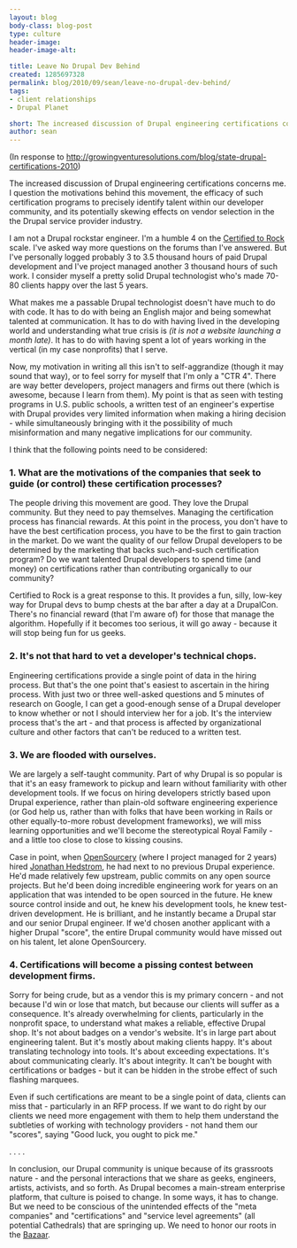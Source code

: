 ```yaml
---
layout: blog
body-class: blog-post
type: culture
header-image:
header-image-alt:

title: Leave No Drupal Dev Behind
created: 1285697328
permalink: blog/2010/09/sean/leave-no-drupal-dev-behind/
tags:
- client relationships
- Drupal Planet

short: The increased discussion of Drupal engineering certifications concerns me. 
author: sean
---
```

(In response to http://growingventuresolutions.com/blog/state-drupal-certifications-2010)

The increased discussion of Drupal engineering certifications concerns me. I question the motivations behind this movement, the efficacy of such certification programs to precisely identify talent within our developer community, and its potentially skewing effects on vendor selection in the the Drupal service provider industry.

I am not a Drupal rockstar engineer. I'm a humble 4 on the <a href="http://certifiedtorock.com/" target="_blank">Certified to Rock</a> scale. I've asked way more questions on the forums than I've answered. But I've personally logged probably 3 to 3.5 thousand hours of paid Drupal development and I've project managed another 3 thousand hours of such work. I consider myself a pretty solid Drupal technologist who's made 70-80 clients happy over the last 5 years.

What makes me a passable Drupal technologist doesn't have much to do with code. It has to do with being an English major and being somewhat talented at communication. It has to do with having lived in the developing world and understanding what true crisis is <i>(it is not a website launching a month late)</i>. It has to do with having spent a lot of years working in the vertical (in my case nonprofits) that I serve.

Now, my motivation in writing all this isn't to self-aggrandize (though it may sound that way), or to feel sorry for myself that I'm only a "CTR 4". There are way better developers, project managers and firms out there (which is awesome, because I learn from them). My point is that as seen with testing programs in U.S. public schools, a written test of an engineer's expertise with Drupal provides very limited information when making a hiring decision - while simultaneously bringing with it the possibility of much misinformation and many negative implications for our community.

I think that the following points need to be considered:

<h3>1. What are the motivations of the companies that seek to guide (or control) these certification processes?</h3>

The people driving this movement are good. They love the Drupal community. But they need to pay themselves. Managing the certification process has financial rewards. At this point in the process, you don't have to have the best certification process, you have to be the first to gain traction in the market. Do we want the quality of our fellow Drupal developers to be determined by the marketing that backs such-and-such certification program? Do we want talented Drupal developers to spend time (and money) on certifications rather than contributing organically to our community?

Certified to Rock is a great response to this. It provides a fun, silly, low-key way for Drupal devs to bump chests at the bar after a day at a DrupalCon. There's no financial reward (that I'm aware of) for those that manage the algorithm. Hopefully if it becomes too serious, it will go away - because it will stop being fun for us geeks.

<h3>2. It's not that hard to vet a developer's technical chops.</h3>

Engineering certifications provide a single point of data in the hiring process. But that's the one point that's easiest to ascertain in the hiring process. With just two or three well-asked questions and 5 minutes of research on Google, I can get a good-enough sense of a Drupal developer to know whether or not I should interview her for a job. It's the interview process that's the art - and that process is affected by organizational culture and other factors that can't be reduced to a written test.

<h3>3. We are flooded with ourselves.</h3>

We are largely a self-taught community. Part of why Drupal is so popular is that it's an easy framework to pickup and learn without familiarity with other development tools. If we focus on hiring developers strictly based upon Drupal experience, rather than plain-old software engineering experience (or God help us, rather than with folks that have been working in Rails or other equally-to-more robust development frameworks), we will miss learning opportunities and we'll become the stereotypical Royal Family - and a little too close to close to kissing cousins.

Case in point, when <a href="http://opensourcery.com" target="_blank">OpenSourcery</a> (where I project managed for 2 years) hired <a href="http://drupal.org/users/jhedstrom" target="_blank">Jonathan Hedstrom</a>, he had next to no previous Drupal experience. He'd made relatively few upstream, public commits on any open source projects. But he'd been doing incredible engineering work for years on an application that was intended to be open sourced in the future. He knew source control inside and out, he knew his development tools, he knew test-driven development. He is brilliant, and he instantly became a Drupal star and our senior Drupal engineer. If we'd chosen another applicant with a higher Drupal "score", the entire Drupal community would have missed out on his talent, let alone OpenSourcery.

<h3>4. Certifications will become a pissing contest between development firms.</h3>

Sorry for being crude, but as a vendor this is my primary concern - and not because I'd win or lose that match, but because our clients will suffer as a consequence. It's already overwhelming for clients, particularly in the nonprofit space, to understand what makes a reliable, effective Drupal shop. It's not about badges on a vendor's website. It's in large part about engineering talent. But it's mostly about making clients happy. It's about translating technology into tools. It's about exceeding expectations. It's about communicating clearly. It's about integrity. It can't be bought with certifications or badges - but it can be hidden in the strobe effect of such flashing marquees.

Even if such certifications are meant to be a single point of data, clients can miss that - particularly in an RFP process. If we want to do right by our clients we need more engagement with them to help them understand the subtleties of working with technology providers - not hand them our "scores", saying "Good luck, you ought to pick me."

. . . .

In conclusion, our Drupal community is unique because of its grassroots nature - and the personal interactions that we share as geeks, engineers, artists, activists, and so forth. As Drupal becomes a main-stream enterprise platform, that culture is poised to change. In some ways, it has to change. But we need to be conscious of the unintended effects of the "meta companies" and "certifications" and "service level agreements" (all potential Cathedrals) that are springing up. We need to honor our roots in the <a href="http://en.wikipedia.org/wiki/The_Cathedral_and_the_Bazaar" target="_blank">Bazaar</a>.
